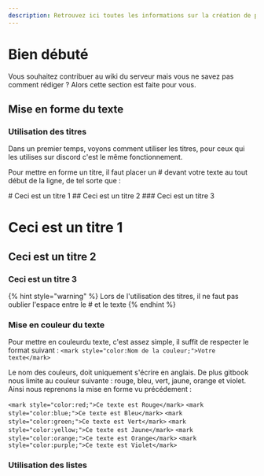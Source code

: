 ```yaml
---
description: Retrouvez ici toutes les informations sur la création de page du wiki
---
```


# Bien débuté 
Vous souhaitez contribuer au wiki du serveur mais vous ne savez pas comment rédiger ? Alors cette section est faite pour vous.

## Mise en forme du texte
### Utilisation des titres
Dans un premier temps, voyons comment utiliser les titres, pour ceux qui les utilises sur discord c'est le même fonctionnement.

Pour mettre en forme un titre, il faut placer un # devant votre texte au tout début de la ligne, de tel sorte que : 

\# Ceci est un titre 1
\## Ceci est un titre 2
\### Ceci est un titre 3

# Ceci est un titre 1
## Ceci est un titre 2 
### Ceci est un titre 3 

{% hint style="warning" %}
Lors de l'utilisation des titres, il ne faut pas oublier l'espace entre le # et le texte
{% endhint %}

### Mise en couleur du texte 
Pour mettre en couleurdu texte, c'est assez simple, il suffit de respecter le format suivant : 
`<mark style="color:Nom de la couleur;">Votre texte</mark>`

Le nom des couleurs, doit uniquement s'écrire en anglais. De plus gitbook nous limite au couleur suivante : rouge, bleu, vert, jaune, orange et violet.
Ainsi nous reprenons la mise en forme vu précédement : 

`<mark style="color:red;">Ce texte est Rouge</mark>`
`<mark style="color:blue;">Ce texte est Bleu</mark>`
`<mark style="color:green;">Ce texte est Vert</mark>`
`<mark style="color:yellow;">Ce texte est Jaune</mark>`
`<mark style="color:orange;">Ce texte est Orange</mark>`
`<mark style="color:purple;">Ce texte est Violet</mark>`


### Utilisation des listes 